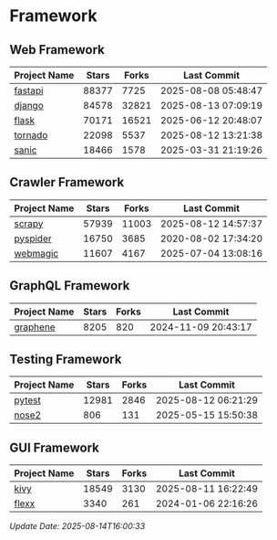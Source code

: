# Framework

## Web Framework
| Project Name | Stars | Forks | Last Commit |
| ------------ | ----- | ----- | ----------- |
| [fastapi](https://github.com/fastapi/fastapi) | 88377 | 7725 | 2025-08-08 05:48:47 |
| [django](https://github.com/django/django) | 84578 | 32821 | 2025-08-13 07:09:19 |
| [flask](https://github.com/pallets/flask) | 70171 | 16521 | 2025-06-12 20:48:07 |
| [tornado](https://github.com/tornadoweb/tornado) | 22098 | 5537 | 2025-08-12 13:21:38 |
| [sanic](https://github.com/sanic-org/sanic) | 18466 | 1578 | 2025-03-31 21:19:26 |

## Crawler Framework
| Project Name | Stars | Forks | Last Commit |
| ------------ | ----- | ----- | ----------- |
| [scrapy](https://github.com/scrapy/scrapy) | 57939 | 11003 | 2025-08-12 14:57:37 |
| [pyspider](https://github.com/binux/pyspider) | 16750 | 3685 | 2020-08-02 17:34:20 |
| [webmagic](https://github.com/code4craft/webmagic) | 11607 | 4167 | 2025-07-04 13:08:16 |

## GraphQL Framework
| Project Name | Stars | Forks | Last Commit |
| ------------ | ----- | ----- | ----------- |
| [graphene](https://github.com/graphql-python/graphene) | 8205 | 820 | 2024-11-09 20:43:17 |

## Testing Framework
| Project Name | Stars | Forks | Last Commit |
| ------------ | ----- | ----- | ----------- |
| [pytest](https://github.com/pytest-dev/pytest) | 12981 | 2846 | 2025-08-12 06:21:29 |
| [nose2](https://github.com/nose-devs/nose2) | 806 | 131 | 2025-05-15 15:50:38 |

## GUI Framework
| Project Name | Stars | Forks | Last Commit |
| ------------ | ----- | ----- | ----------- |
| [kivy](https://github.com/kivy/kivy) | 18549 | 3130 | 2025-08-11 16:22:49 |
| [flexx](https://github.com/flexxui/flexx) | 3340 | 261 | 2024-01-06 22:16:26 |

*Update Date: 2025-08-14T16:00:33*